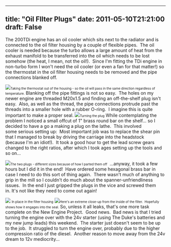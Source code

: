 
---
title: "Oil FIlter Plugs"
date: 2011-05-10T21:21:00
draft: False
---

The 200TDi engine has an oil cooler which sits next to the radiator and is connected to the oil filter housing by a couple of flexible pipes.  The oil cooler is needed because the turbo allows a large amount of heat from the exhaust manifold to be transferred into the oil which needs to be lost somehow (the heat, I mean, not the oil!).  Since I'm fitting the TDi engine in non-turbo form I won't need the oil cooler (or even a fan for that matter!) so the thermostat in the oil filter housing needs to be removed and the pipe connections blanked off. 

<a href="http://2.bp.blogspot.com/-7_2MZzLGpRI/TcmjUem1tqI/AAAAAAAACSE/eLoaaIegaNA/s1600/IMG_0302.JPG"><img src="http://2.bp.blogspot.com/-7_2MZzLGpRI/TcmjUem1tqI/AAAAAAAACSE/eLoaaIegaNA/s320/IMG_0302.JPG"/></a><span style="font-size: x-small;">Taking the thermostat out of the housing - so the oil will pass in the same direction regardless of temperature.</span>
Blanking off the pipe fittings is not so easy.  The holes on my newer engine are threaded M20x1.5 and finding an off-the-shelf plug isn't easy.  Also, as well as the thread, the pipe connections protrude past the threads into a smaller hole with a rubber O-ring.  I imagine this is quite important to make a proper seal.
<a href="http://4.bp.blogspot.com/-FNZh1mLtCJA/Tcmg2M0F4DI/AAAAAAAACR0/88LNtVjTHIs/s1600/IMG_0508.JPG"><img src="http://4.bp.blogspot.com/-FNZh1mLtCJA/Tcmg2M0F4DI/AAAAAAAACR0/88LNtVjTHIs/s320/IMG_0508.JPG"/></a><span style="font-size: x-small;">Turning the plug</span>
While contemplating the problem I noticed a small offcut of 1" brass round bar on the shelf... so I decided to have a go a making a plug on the lathe.  This involved some serious setting up:  Most important job was to replace the shear pin that I managed to break by driving the carriage into the headstock (because I'm an idiot!).  It took a good hour to get the lead screw gears changed to the right ratios, after which I took ages setting up the tools and so on...

<a href="http://4.bp.blogspot.com/-NLzgPfX6KqU/Tcmg3mEyQjI/AAAAAAAACR4/npanDEudfRw/s1600/IMG_0514.JPG"><img src="http://4.bp.blogspot.com/-NLzgPfX6KqU/Tcmg3mEyQjI/AAAAAAAACR4/npanDEudfRw/s320/IMG_0514.JPG"/></a><span style="font-size: x-small;">The two plugs - different sizes because of how I parted them off</span>
 ...anyway, it took a few hours but I did it in the end!  Have ordered some hexagonal brass bar in case I need to do this sort of thing again.  There wasn't much of anything to grip in the mill so I couldn't do much about the spanner-unfriendliness issues.  In the end I just gripped the plugs in the vice and screwed them in. It's not like they need to come out again!

<a href="http://3.bp.blogspot.com/-UiQ-yTXHXK0/Tcmg4sRRrrI/AAAAAAAACR8/zw1eVyIJHqI/s1600/IMG_0515.JPG"><img src="http://3.bp.blogspot.com/-UiQ-yTXHXK0/Tcmg4sRRrrI/AAAAAAAACR8/zw1eVyIJHqI/s320/IMG_0515.JPG"/></a> <span style="font-size: x-small;">In place in the filter housing</span>
<a href="http://1.bp.blogspot.com/-96mMDLG6Rz0/Tcmg5YPXTuI/AAAAAAAACSA/IeMYrV6cjek/s1600/IMG_0523.JPG"><img src="http://1.bp.blogspot.com/-96mMDLG6Rz0/Tcmg5YPXTuI/AAAAAAAACSA/IeMYrV6cjek/s320/IMG_0523.JPG"/></a><span style="font-size: x-small;">Here's an extreme close-up from the inside of the filter.  Hopefully shows how it engages into the seal.</span>
﻿So, unless it all leaks, that's one more task complete on the New Engine Project.  Good news.  Bad news is that I tried turning the engine over with the 24v starter (using The Duke's batteries and my new jump leads) this weekend.  The starter just doesn't seem to be up to the job.  It struggled to turn the engine over, probably due to the higher compression ratio of the diesel.  Another reason to move away from the 24v dream to 12v mediocrity...